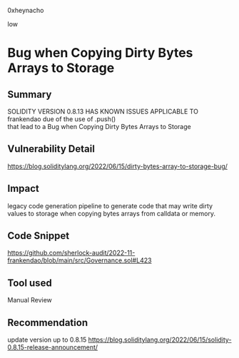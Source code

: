 0xheynacho

low

# Bug when Copying Dirty Bytes Arrays to Storage

## Summary
SOLIDITY VERSION 0.8.13  HAS KNOWN ISSUES APPLICABLE TO frankendao due of the use of .push()  
that lead to a Bug when Copying Dirty Bytes Arrays to Storage

## Vulnerability Detail
https://blog.soliditylang.org/2022/06/15/dirty-bytes-array-to-storage-bug/  
## Impact
legacy code generation pipeline to generate code that may write dirty values to storage when copying bytes arrays from calldata or memory.
## Code Snippet

https://github.com/sherlock-audit/2022-11-frankendao/blob/main/src/Governance.sol#L423 

## Tool used

Manual Review

## Recommendation
update version up to 0.8.15 
https://blog.soliditylang.org/2022/06/15/solidity-0.8.15-release-announcement/
